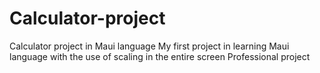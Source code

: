 # Calculator-project
Calculator project in Maui language My first project in learning Maui language with the use of scaling in the entire screen Professional project
